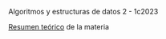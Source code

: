 Algoritmos y estructuras de datos 2 - 1c2023

[Resumen teórico](https://mateoschiro.notion.site/Algo2-331f2d2b3363443c9dcc96ceb9b82396?pvs=4) de la materia
